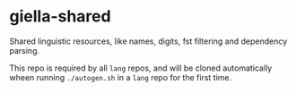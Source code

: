 # giella-shared

Shared linguistic resources, like names, digits, fst filtering and dependency parsing.

This repo is required by all `lang` repos, and will be cloned automatically wheen running `./autogen.sh`
in a `lang` repo for the first time.
